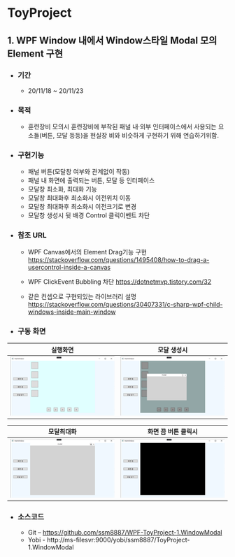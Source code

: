 # ToyProject
## 1. WPF Window 내에서 Window스타일 Modal 모의 Element 구현

+ ### 기간
	+ 20/11/18 ~ 20/11/23

+ ### 목적
	+ 훈련장비 모의시 훈련장비에 부착된 패널 내·외부 인터페이스에서 사용되는 요소들(버튼, 모달 등등)을 현실장	비와 비슷하게 구현하기 위해 연습하기위함.

+ ### 구현기능
	+ 패널 버튼(모달창 여부와 관계없이 작동)
	+ 패널 내 화면에 출력되는 버튼, 모달 등 인터페이스
	+ 모달창 최소화, 최대화 기능
	+ 모달창 최대화후 최소화시 이전위치 이동
	+ 모달창 최대화후 최소화시 이전크기로 변경
	+ 모달창 생성시 뒷 배경 Control 클릭이벤트 차단

+ ### 참조 URL
	+ WPF Canvas에서의 Element Drag기능 구현
	https://stackoverflow.com/questions/1495408/how-to-drag-a-usercontrol-inside-a-canvas

	+ WPF ClickEvent Bubbling 차단
	https://dotnetmvp.tistory.com/32

	+ 같은 컨셉으로 구현되있는 라이브러리 설명
	https://stackoverflow.com/questions/30407331/c-sharp-wpf-child-windows-inside-main-window

+ ### 구동 화면

| 실행화면 			| 모달 생성시 			|
| ------------ 			| ------------ 			|
| ![1](./image01.png) | ![2](./image02.png) |

| 모달최대화 			| 화면 끔 버튼 클릭시		|
| ------------ 			| ------------ 			|
| ![image.png](./image03.png) | ![image.png](./image04.png) |

+ ### 소스코드
	+ Git – https://github.com/ssm8887/WPF-ToyProject-1.WindowModal
	+ Yobi - http://ms-filesvr:9000/yobi/ssm8887/ToyProject-1.WindowModal
